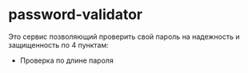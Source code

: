 # password-validator 
Это сервис позволяющий проверить свой пароль на надежность и защищенность по 4 пунктам:

- Проверка по длине пароля
